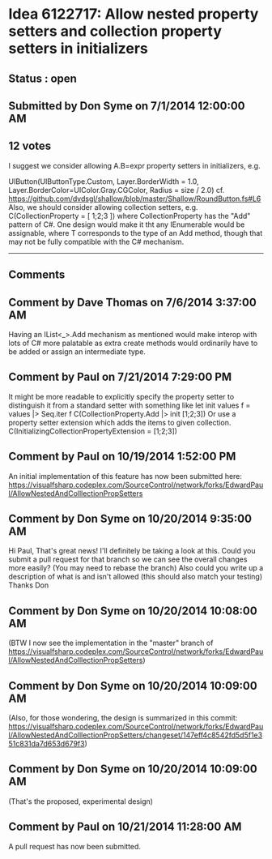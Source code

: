 # Idea 6122717: Allow nested property setters and collection property setters in initializers #

## Status : open

## Submitted by Don Syme on 7/1/2014 12:00:00 AM

## 12 votes

I suggest we consider allowing A.B=expr property setters in initializers, e.g.

UIButton(UIButtonType.Custom, Layer.BorderWidth = 1.0, Layer.BorderColor=UIColor.Gray.CGColor, Radius = size / 2.0)
cf. https://github.com/dvdsgl/shallow/blob/master/Shallow/RoundButton.fs#L6
Also, we should consider allowing collection setters, e.g.
C(CollectionProperty = [ 1;2;3 ])
where CollectionProperty has the "Add" pattern of C#. One design would make it tht any IEnumerable<T> would be assignable, where T corresponds to the type of an Add method, though that may not be fully compatible with the C# mechanism.


------------------------
## Comments


## Comment by Dave Thomas on 7/6/2014 3:37:00 AM
Having an IList<_>.Add mechanism as mentioned would make interop with lots of C# more palatable as extra create methods would ordinarily have to be added or assign an intermediate type.


## Comment by Paul on 7/21/2014 7:29:00 PM
It might be more readable to explicitly specify the property setter to distinguish it from a standard setter with something like
let init values f = values |> Seq.iter f
C(CollectionProperty.Add |> init [1;2;3])
Or use a property setter extension which adds the items to given collection.
C(InitializingCollectionPropertyExtension = [1;2;3])


## Comment by Paul on 10/19/2014 1:52:00 PM
An initial implementation of this feature has now been submitted here: https://visualfsharp.codeplex.com/SourceControl/network/forks/EdwardPaul/AllowNestedAndColllectionPropSetters


## Comment by Don Syme on 10/20/2014 9:35:00 AM
Hi Paul,
That's great news! I'll definitely be taking a look at this.
Could you submit a pull request for that branch so we can see the overall changes more easily? (You may need to rebase the branch) Also could you write up a description of what is and isn't allowed (this should also match your testing)
Thanks
Don


## Comment by Don Syme on 10/20/2014 10:08:00 AM
(BTW I now see the implementation in the "master" branch of https://visualfsharp.codeplex.com/SourceControl/network/forks/EdwardPaul/AllowNestedAndColllectionPropSetters)


## Comment by Don Syme on 10/20/2014 10:09:00 AM
(Also, for those wondering, the design is summarized in this commit: https://visualfsharp.codeplex.com/SourceControl/network/forks/EdwardPaul/AllowNestedAndColllectionPropSetters/changeset/147eff4c8542fd5d5f1e351c831da7d653d679f3)


## Comment by Don Syme on 10/20/2014 10:09:00 AM
(That's the proposed, experimental design)


## Comment by Paul on 10/21/2014 11:28:00 AM
A pull request has now been submitted.

